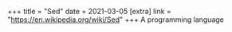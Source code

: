 +++
title = "Sed"
date = 2021-03-05
[extra]
link = "https://en.wikipedia.org/wiki/Sed"
+++
A programming language

